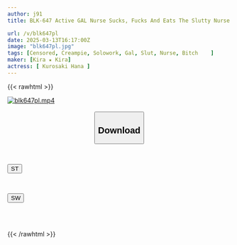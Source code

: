 ```yaml
---
author: j91
title: BLK-647 Active GAL Nurse Sucks, Fucks And Eats The Slutty Nurse Kurosaki Hana

url: /v/blk647pl
date: 2025-03-13T16:17:00Z
image: "blk647pl.jpg"
tags: [Censored, Creampie, Solowork, Gal, Slut, Nurse, Bitch	]
maker: [Kira ★ Kira]
actress: [ Kurosaki Hana ]
---
```



{{< rawhtml >}}

<div class="video" data-videoid="ZP1MGMr7jwSqWwA">
    <a href="javascript:;">
        <img src="/v/blk647pl/blk647pl.jpg" width="WIDTH" height="HEIGHT" alt="blk647pl.mp4" loading="lazy">
    </a>
</div>

<script type="text/javascript" src="https://j91.asia/asset/on-demand-st.js"></script>

<br>
  <link rel="stylesheet" href="https://j91.asia/asset/bs5.css">
  
  <center>
  <button class="btn btn-primary" type="button" data-bs-toggle="collapse" data-bs-target=".multi-collapse" aria-expanded="false" aria-controls="multiCollapseExample1 multiCollapseExample2"><h2>Download</h2></button></center>
</p>
<div class="row">
  <div class="col">
    <div class="collapse multi-collapse" id="multiCollapseExample1">
      <div class="card card-body">
	      	      <br>
<div class="buttons">  
<p><a href="/v/blk647pl/st.html" target="_blank"><button class="btn-hover color-3"><i class="fa fa-download"></i> ST</button></a></p></div>
    </div>
  </div>
</div>
  <div class="col">
    <div class="collapse multi-collapse" id="multiCollapseExample2">
      <div class="card card-body">
	      <br>
<div class="buttons">
<p><a href="/v/blk647pl/sw.html" target="_blank"><button class="btn-hover color-2"><i class="fa fa-download"></i> SW</button></a></p></div>
<br><br>
      </div>
    </div>
  </div>
</div>

{{< /rawhtml >}}